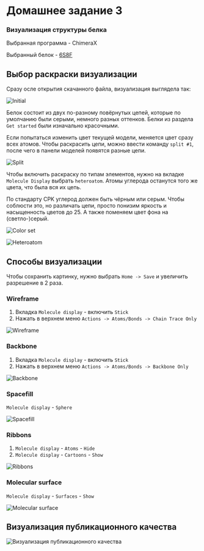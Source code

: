 # Домашнее задание 3

### Визуализация структуры белка

Выбранная программа - ChimeraX

Выбранный белок - [6S8F](https://www.rcsb.org/structure/6s8f)

## Выбор раскраски визуализации

Сразу осле открытия скачанного файла, визуализация выглядела так:

![Initial](color_initial.png)

Белок состоит из двух по-разному повёрнутых цепей, которые по умолчанию были серыми, немного разных оттенков. Белки из раздела `Get started` были изначально красочными.

Если попытаться изменить цвет текущей модели, меняется цвет сразу всех атомов. Чтобы раскрасить цепи, можно ввести команду `split #1`, после чего в панели моделей появятся разные цепи.

![Split](color_split.png)

Чтобы включить раскраску по типам элементов, нужно на вкладке `Molecule Display` выбрать `heteroatom`. Атомы углерода останутся того же цвета, что была вся их цепь. 

По стандарту CPK углерод должен быть чёрным или серым. Чтобы соблюсти это, но различать цепи, просто понизим яркость и насыщенность цветов до 25. А также поменяем цвет фона на (светло-)серый.

![Color set](color_window.png)

![Heteroatom](color_hetero.png)

## Способы визуализации

Чтобы сохранить картинку, нужно выбрать `Home -> Save` и увеличить разрешение в 2 раза.

### Wireframe

1. Вкладка `Molecule display` - включить `Stick` 
2. Нажать в верхнем меню `Actions -> Atoms/Bonds -> Chain Trace Only`

![Wireframe](wireframe.png)


### Backbone

1. Вкладка `Molecule display` - включить `Stick` 
2. Нажать в верхнем меню `Actions -> Atoms/Bonds -> Backbone Only`

![Backbone](backbone.png)


### Spacefill

`Molecule display` - `Sphere` 

![Spacefill](spacefill.png)


### Ribbons

1. `Molecule display` - `Atoms` - `Hide`
2. `Molecule display` - `Cartoons` - `Show`

![Ribbons](ribbons.png)


### Molecular surface

`Molecule display` - `Surfaces` - `Show`

![Molecular surface](surface.png)


## Визуализация публикационного качества

![Визуализация публикационного качества](publication.png)
